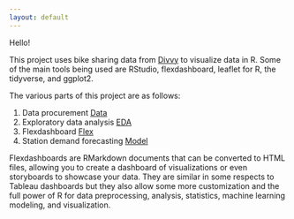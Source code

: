 ```yaml
---
layout: default
---
```


Hello!

This project uses bike sharing data from [Divvy](https://www.divvybikes.com/system-data) to visualize data in R. Some of the main tools being used are RStudio, flexdashboard, leaflet for R, the tidyverse, and ggplot2.

The various parts of this project are as follows:
1. Data procurement [Data](https://zacklarsen.github.io/divvy/data.html)
1. Exploratory data analysis [EDA](https://zacklarsen.github.io/divvy/EDA.html)
1. Flexdashboard [Flex](https://zacklarsen.github.io/divvy/Flex.html)
1. Station demand forecasting [Model](https://zacklarsen.github.io/divvy/Model.html)


Flexdashboards are RMarkdown documents that can be converted to HTML files, allowing you to create a dashboard of visualizations or even storyboards to showcase your data. They are similar in some respects to Tableau dashboards but they also allow some more customization and the full power of R for data preprocessing, analysis, statistics, machine learning modeling, and visualization.

